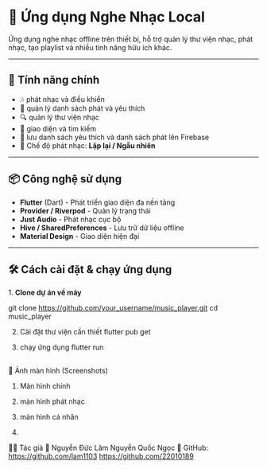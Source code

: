 # 🎵 Ứng dụng Nghe Nhạc Local

Ứng dụng nghe nhạc offline trên thiết bị, hỗ trợ quản lý thư viện nhạc, phát nhạc, tạo playlist và nhiều tính năng hữu ích khác.

---

## 🚀 Tính năng chính

- 🎶 phát nhạc  và điều khiển
- 📂 quản lý danh sách phát và yêu thích
- 🔍 quản lý thư viện nhạc
- 🌙 giao diện và tìm kiếm
- 🎼 lưu danh sách yêu thích và danh sách phát lên Firebase
- 🔀 Chế độ phát nhạc: **Lặp lại / Ngẫu nhiên**  

---

## 📦 Công nghệ sử dụng

- **Flutter** (Dart) - Phát triển giao diện đa nền tảng  
- **Provider / Riverpod** - Quản lý trạng thái  
- **Just Audio** - Phát nhạc cục bộ  
- **Hive / SharedPreferences** - Lưu trữ dữ liệu offline  
- **Material Design** - Giao diện hiện đại  

---

## 🛠 Cách cài đặt & chạy ứng dụng  

1️. **Clone dự án về máy**  

git clone https://github.com/your_username/music_player.git
cd music_player

2. Cài đặt thư viện cần thiết
flutter pub get

3. chạy ứng dụng
flutter run

##
📸 Ảnh màn hình (Screenshots)
1. Màn hình chính

2. màn hình phát nhạc

3. màn hình cá nhân

4. 

👨‍💻 Tác giả
👤 Nguyễn Đức Lâm
    Nguyễn Quốc Ngọc
🔗 GitHub: https://github.com/lam1103
            https://github.com/22010189



